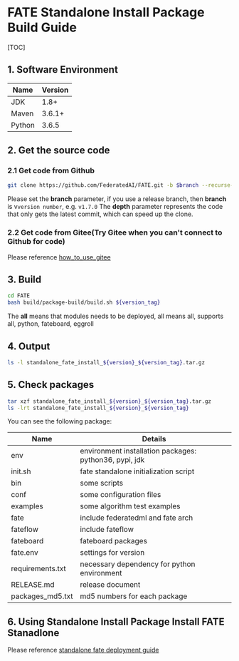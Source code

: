 
# FATE Standalone Install Package Build Guide

[TOC]

## 1. Software Environment

| Name   | Version |
| ------ | ------- |
| JDK    | 1.8+    |
| Maven  | 3.6.1+  |
| Python | 3.6.5   |

## 2. Get the source code

### 2.1 Get code from Github

```bash
git clone https://github.com/FederatedAI/FATE.git -b $branch --recurse-submodules --depth=1
```

Please set the **branch** parameter, if you use a release branch, then **branch** is v`version number`, e.g. `v1.7.0`
The **depth** parameter represents the code that only gets the latest commit, which can speed up the clone.

### 2.2 Get code from Gitee(Try Gitee when you can't connect to Github for code)

Please reference [how_to_use_gitee](../common/how_to_use_gitee.md)

## 3. Build

```bash
cd FATE
bash build/package-build/build.sh ${version_tag}
```

The **all** means that modules needs to be deployed, all means all, supports all, python, fateboard, eggroll

## 4. Output

```bash
ls -l standalone_fate_install_${version}_${version_tag}.tar.gz
```

## 5. Check packages

```bash
tar xzf standalone_fate_install_${version}_${version_tag}.tar.gz
ls -lrt standalone_fate_install_${version}_${version_tag}
```

You can see the following package:

| Name             | Details                                                |
| ---------------- | ------------------------------------------------------ |
| env              | environment installation packages: python36, pypi, jdk |
| init.sh          | fate standalone initialization script                  |
| bin              | some scripts                                           |
| conf             | some configuration files                               |
| examples         | some algorithm test examples                           |
| fate             | include federatedml and fate arch                      |
| fateflow         | include fateflow                                       |
| fateboard        | fateboard packages                                     |
| fate.env         | settings for version                                   |
| requirements.txt | necessary dependency for python environment            |
| RELEASE.md       | release document                                       |
| packages_md5.txt | md5 numbers for each package                           |

## 6. Using Standalone Install Package Install FATE Stanadlone

Please reference [standalone fate deployment guide](../deploy/../../deploy/standalone-deploy/README.md)